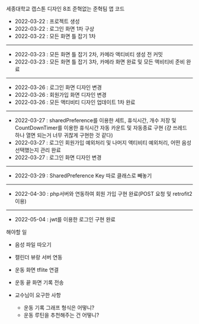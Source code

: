 
세종대학교 캡스톤 디자인 8조 준혁없는 준혁팀 앱 코드


- 2022-03-22 : 프로젝트 생성
- 2022-03-22 : 로그인 화면 1차 구상
- 2022-03-22 : 모든 화면 틀 잡기 1차
---
- 2022-03-23 : 모든 화면 틀 잡기 2차, 카메라 액티비티 생성 전 커밋
- 2022-03-23 : 모든 화면 틀 잡기 3차, 카메라 화면 완료 및 모든 액비티비 준비 완료
---
- 2022-03-26 : 로그인 화면 디자인 변경
- 2022-03-26 : 회원가입 화면 디자인 변경
- 2022-03-26 : 모든 액티비티 디자인 업데이트 1차 완료
---
- 2022-03-27 : sharedPreference를 이용한 세트, 휴식시간, 개수 저장 및 CountDownTimer를 이용한 휴식시간 자동 카운트 및 자동종료 구현 (걍 쓰레드 하나 열면 되는거 너무 귀찮게 구현한 것 같다)
- 2022-03-27 : 로그인 회원가입 예외처리 및 나머지 액티비티 예외처리, 어떤 음성 선택했는지 관리 완료
- 2022-03-27 : 로그인 화면 디자인 변경
---
- 2022-03-29 : SharedPreference Key 따로 클래스로 빼놓기
---
- 2022-04-30 : php서버와 연동하여 회원 가입 구현 완료(POST 요청 및 retrofit2 이용)
---
- 2022-05-04 : jwt를 이용한 로그인 구현 완료

해야할 일
 - 음성 파일 따오기
 - 캘린더 뷰랑 서버 연동
 - 운동 화면 tflite 연결
 - 운동 끝 화면 기록 전송


- 교수님이 요구한 사항
  - 운동 기록 그래프 형식은 어떻니? 
  - 운동 루틴을 추천해주는 건 어떻니? 
